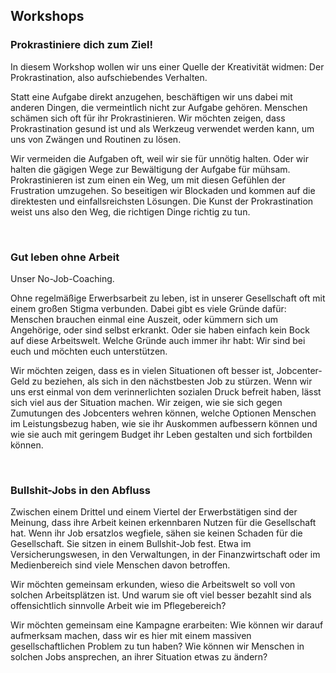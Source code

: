 ## Workshops

### Prokrastiniere dich zum Ziel!
In diesem Workshop wollen wir uns einer Quelle der Kreativität widmen: Der Prokrastination, also aufschiebendes Verhalten. 

Statt eine Aufgabe direkt anzugehen, beschäftigen wir uns dabei mit anderen Dingen, die vermeintlich nicht zur Aufgabe gehören. Menschen schämen sich oft für ihr Prokrastinieren. Wir möchten zeigen, dass Prokrastination gesund ist und als Werkzeug verwendet werden kann, um uns von Zwängen und Routinen zu lösen. 

Wir vermeiden die Aufgaben oft, weil wir sie für unnötig halten. Oder wir halten die gägigen Wege zur Bewältigung der Aufgabe für mühsam. Prokrastinieren ist zum einen ein Weg, um mit diesen Gefühlen der Frustration umzugehen. So beseitigen wir Blockaden und kommen auf die direktesten und einfallsreichsten Lösungen. Die Kunst der Prokrastination weist uns also den Weg, die richtigen Dinge richtig zu tun. 

&nbsp;

### Gut leben ohne Arbeit

Unser No-Job-Coaching. &nbsp;

Ohne regelmäßige Erwerbsarbeit zu leben, ist in unserer Gesellschaft oft mit einem großen Stigma verbunden. Dabei gibt es viele Gründe dafür: Menschen brauchen einmal eine Auszeit, oder kümmern sich um Angehörige, oder sind selbst erkrankt. Oder sie haben einfach kein Bock auf diese Arbeitswelt. Welche Gründe auch immer ihr habt: Wir sind bei euch und möchten euch unterstützen. 

Wir möchten zeigen, dass es in vielen Situationen oft besser ist, Jobcenter-Geld zu beziehen, als sich in den nächstbesten Job zu stürzen. Wenn wir uns erst einmal von dem verinnerlichten sozialen Druck befreit haben, lässt sich viel aus der Situation machen. Wir zeigen,  wie sie sich gegen Zumutungen des Jobcenters wehren können, welche Optionen Menschen im Leistungsbezug haben, wie sie ihr Auskommen aufbessern können und wie sie auch mit geringem Budget ihr Leben gestalten und sich fortbilden können. 

&nbsp;


### Bullshit-Jobs in den Abfluss

Zwischen einem Drittel und einem Viertel der Erwerbstätigen sind der Meinung, dass ihre Arbeit keinen erkennbaren Nutzen für die Gesellschaft hat. Wenn ihr Job ersatzlos wegfiele, sähen sie keinen Schaden für die Gesellschaft. Sie sitzen in einem Bullshit-Job fest. Etwa im Versicherungswesen, in den Verwaltungen, in der Finanzwirtschaft oder im Medienbereich sind viele Menschen davon betroffen. 

Wir möchten gemeinsam erkunden, wieso die Arbeitswelt so voll von solchen Arbeitsplätzen ist. Und warum sie oft viel besser bezahlt sind als offensichtlich sinnvolle Arbeit wie im Pflegebereich? 

Wir möchten gemeinsam eine Kampagne erarbeiten: Wie können wir darauf aufmerksam machen, dass wir es hier mit einem massiven gesellschaftlichen Problem zu tun haben? Wie können wir Menschen in solchen Jobs ansprechen, an ihrer Situation etwas zu ändern?                                                                   
